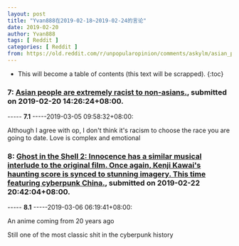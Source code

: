 ```yaml
---
layout: post
title: "Yvan888在2019-02-18~2019-02-24的言论"
date: 2019-02-20
author: Yvan888
tags: [ Reddit ]
categories: [ Reddit ]
from: https://old.reddit.com/r/unpopularopinion/comments/askylm/asian_people_are_extremely_racist_to_nonasians/
---
```


* This will become a table of contents (this text will be scrapped).
{:toc}

### 7: [Asian people are extremely racist to non-asians.](https://old.reddit.com/r/unpopularopinion/comments/askylm/asian_people_are_extremely_racist_to_nonasians/), submitted on 2019-02-20 14:26:24+08:00.

----- __7.1__ -----2019-03-05 09:58:32+08:00:

Although I agree with op, I don't think it's racism to choose the race you are going to date. Love is complex and emotional 

### 8: [Ghost in the Shell 2: Innocence has a similar musical interlude to the original film. Once again, Kenji Kawai's haunting score is synced to stunning imagery. This time featuring cyberpunk China.](https://old.reddit.com/r/Cyberpunk/comments/ath53x/ghost_in_the_shell_2_innocence_has_a_similar/), submitted on 2019-02-22 20:42:04+08:00.

----- __8.1__ -----2019-03-06 06:19:41+08:00:

An anime coming from 20 years ago

Still one of the most classic shit in the cyberpunk history

